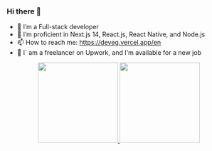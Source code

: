 ### Hi there 👋


- 🔭 I’m a Full-stack developer 
- 🌱 I’m proficient in Next.js 14, React.js, React Native, and Node.js
- 📫 How to reach me: https://deveg.vercel.app/en 
- 💼 I´ am a freelancer on Upwork, and I'm available for a new job

<div align="center">
  <a href="https://github.com/Oliveira-86">
  <img height="180em" src="https://github-readme-stats.vercel.app/api?username=Oliveira-86&show_icons=true&theme=dracula&include_all_commits=true&count_private=true"/>
  <img height="180em" src="https://github-readme-stats.vercel.app/api/top-langs/?username=Oliveira-86&layout=compact&langs_count=7&theme=dracula"/>
</div>
